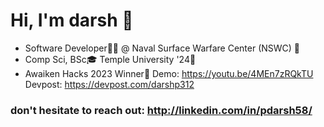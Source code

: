 # Hi, I'm darsh 👋
 *  Software Developer👨‍💻 @ Naval Surface Warfare Center (NSWC) 🏢
 *  Comp Sci, BSc🎓 Temple University '24🦉
 *  Awaiken Hacks 2023 Winner🎉
   Demo: https://youtu.be/4MEn7zRQkTU
   Devpost: https://devpost.com/darshp312


### don't hesitate to reach out: http://linkedin.com/in/pdarsh58/









